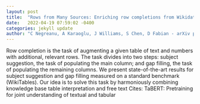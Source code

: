 ```yaml
---
layout: post
title:  "Rows from Many Sources: Enriching row completions from Wikidata with a pre-trained Language Model"
date:   2022-04-19 07:59:02 -0400
categories: jekyll update
author: "C Negreanu, A Karaoglu, J Williams, S Chen, D Fabian - arXiv preprint arXiv , 2022"
---
```

Row completion is the task of augmenting a given table of text and numbers with additional, relevant rows. The task divides into two steps: subject suggestion, the task of populating the main column; and gap filling, the task of populating the remaining columns. We present state-of-the-art results for subject suggestion and gap filling measured on a standard benchmark (WikiTables). Our idea is to solve this task by harmoniously combining knowledge base table interpretation and free text Cites: TaBERT: Pretraining for joint understanding of textual and tabular